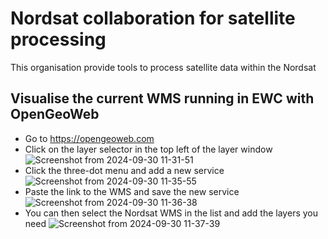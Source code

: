 # Nordsat collaboration for satellite processing

This organisation provide tools to process satellite data within the Nordsat

## Visualise the current WMS running in EWC with OpenGeoWeb

- Go to https://opengeoweb.com
- Click on the layer selector in the top left of the layer window ![Screenshot from 2024-09-30 11-31-51](https://github.com/user-attachments/assets/7ce13054-2862-4d81-bb5a-ede2a995e2fc)
- Click the three-dot menu and add a new service ![Screenshot from 2024-09-30 11-35-55](https://github.com/user-attachments/assets/fe53637a-8193-407e-bd04-9ba27f754f87)
- Paste the link to the WMS and save the new service ![Screenshot from 2024-09-30 11-36-38](https://github.com/user-attachments/assets/4476f599-e3e7-4ccb-99ae-89c45f0be4b2)
- You can then select the Nordsat WMS in the list and add the layers you need ![Screenshot from 2024-09-30 11-37-39](https://github.com/user-attachments/assets/6ffa4f14-d0b9-455a-beea-ee48d046b135)

